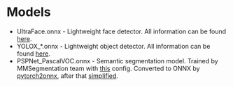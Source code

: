 # Models

- UltraFace.onnx - Lightweight face detector. All information can be found [here](https://github.com/onnx/models/tree/master/vision/body_analysis/ultraface).
- YOLOX_*.onnx - Lightweight object detector. All information can be found [here](https://github.com/Megvii-BaseDetection/YOLOX).
- PSPNet_PascalVOC.onnx - Semantic segmentation model. Trained by MMSegmentation team with [this](https://github.com/open-mmlab/mmsegmentation/blob/master/configs/pspnet/pspnet_r50-d8_512x512_40k_voc12aug.py) config.
 Converted to ONNX by [pytorch2onnx](https://github.com/open-mmlab/mmsegmentation/blob/master/tools/pytorch2onnx.py), after that [simplified](https://github.com/daquexian/onnx-simplifier).
